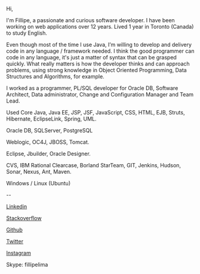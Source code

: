 Hi,

I'm Fillipe, a passionate and curious software developer. I have been working on web applications over 12 years. Lived 1 year in Toronto (Canada) to study English.

Even though most of the time I use Java, I’m willing to develop and delivery code in any language / framework needed. I think the good programmer can code in any language, it's just a matter of syntax that can be grasped quickly. What really matters is how the developer thinks and can approach problems, using strong knowledge in Object Oriented Programming, Data Structures and Algorithms, for example.

I worked as a programmer, PL/SQL developer for Oracle DB, Software Architect, Data administrator, Change and Configuration Manager and Team Lead.

Used Core Java, Java EE, JSP, JSF, JavaScript, CSS, HTML, EJB, Struts, Hibernate, EclipseLink, Spring, UML.

Oracle DB, SQLServer, PostgreSQL

Weblogic, OC4J, JBOSS, Tomcat.

Eclipse, Jbuilder, Oracle Designer.

CVS, IBM Rational Clearcase, Borland StarTeam, GIT, Jenkins, Hudson, Sonar, Nexus, Ant, Maven.

Windows / Linux (Ubuntu)

--

[Linkedin](https://www.linkedin.com/in/fillipe)

[Stackoverflow](http://stackoverflow.com/users/6334354/fillipe-lima?tab=profile)

[Github](https://github.com/fillipelima)

[Twitter](https://twitter.com/folima)

[Instagram](https://www.instagram.com/fillipeolima)

Skype: fillipelima



